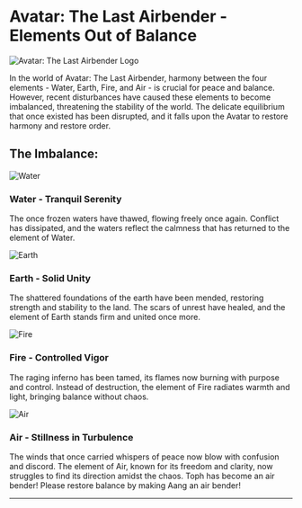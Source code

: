 # Avatar: The Last Airbender - Elements Out of Balance

![Avatar: The Last Airbender Logo](pics/avatar-logo.png)

In the world of Avatar: The Last Airbender, harmony between the four elements - Water, Earth, Fire, and Air - is crucial for peace and balance. However, recent disturbances have caused these elements to become imbalanced, threatening the stability of the world. The delicate equilibrium that once existed has been disrupted, and it falls upon the Avatar to restore harmony and restore order.

## The Imbalance:

![Water](pics/katara/katara-waterbender.webp)
### Water - Tranquil Serenity
The once frozen waters have thawed, flowing freely once again. Conflict has dissipated, and the waters reflect the calmness that has returned to the element of Water.

![Earth](pics/toph/toph-earthbender.png)
### Earth - Solid Unity
The shattered foundations of the earth have been mended, restoring strength and stability to the land. The scars of unrest have healed, and the element of Earth stands firm and united once more.


![Fire](pics/zuko/zuko-firebender.webp)
### Fire - Controlled Vigor
The raging inferno has been tamed, its flames now burning with purpose and control. Instead of destruction, the element of Fire radiates warmth and light, bringing balance without chaos.


![Air](pics/toph/toph-airbender.png)
### Air - Stillness in Turbulence
The winds that once carried whispers of peace now blow with confusion and discord. The element of Air, known for its freedom and clarity, now struggles to find its direction amidst the chaos. Toph has become an air bender! Please restore balance by making Aang an air bender!

-------------------
